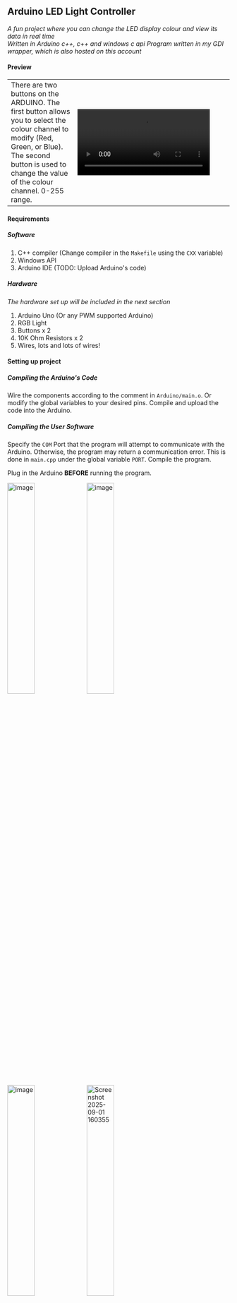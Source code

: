## Arduino LED Light Controller

_A fun project where you can change the LED display colour and view its data in real time_ <br />
_Written in Arduino c++, c++ and windows c api_
_Program written in my GDI wrapper, which is also hosted on this account_

#### Preview
<table>
  <tr>
    <td>
      There are two buttons on the ARDUINO. The first button allows you to select the colour channel to modify (Red, Green, or Blue). The second button is used to change the value of the colour channel. 0-255 range.
    </td>
    <td width="70%">
        <video src="https://github.com/user-attachments/assets/ae709ea1-3250-4f2f-bbcd-9115d77ac6b0"/>
    </td>
  </tr>
</table>

#### Requirements

##### Software
1. C++ compiler (Change compiler in the `Makefile` using the `CXX` variable)
2. Windows API
3. Arduino IDE (TODO: Upload Arduino's code)

##### Hardware 
_The hardware set up will be included in the next section_
1. Arduino Uno (Or any PWM supported Arduino)
2. RGB Light
3. Buttons x 2
4. 10K Ohm Resistors x 2 
5. Wires, lots and lots of wires!

#### Setting up project

##### Compiling the Arduino's Code
Wire the components according to the comment in `Arduino/main.o`. Or modify the global variables to your desired pins. Compile and upload the code into the Arduino.

##### Compiling the User Software
Specify the `COM` Port that the program will attempt to communicate with the Arduino. Otherwise, the program may return a communication error. This is done in `main.cpp` under the global variable `PORT`. Compile the program. 

Plug in the Arduino **BEFORE** running the program.

<img width="35%" alt="image" src="https://github.com/user-attachments/assets/dd4efd55-b260-425d-a4d8-a4a908964f4c" />
<img width="35%" alt="image" src="https://github.com/user-attachments/assets/d5c8bb6b-11eb-4ffe-b256-d2ad802f3a5f" />
<img width="35%" alt="image" src="https://github.com/user-attachments/assets/4ae7d588-642b-4c0b-b9ce-6a6b5f77e463" />
<img width="35%" alt="Screenshot 2025-09-01 160355" src="https://github.com/user-attachments/assets/08964aaf-a72e-4cd1-921b-1156b48fef28" />
